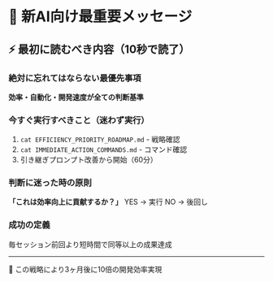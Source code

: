 # 🚨 新AI向け最重要メッセージ

## ⚡ 最初に読むべき内容（10秒で読了）

### 絶対に忘れてはならない最優先事項
**効率・自動化・開発速度が全ての判断基準**

### 今すぐ実行すべきこと（迷わず実行）
1. `cat EFFICIENCY_PRIORITY_ROADMAP.md` - 戦略確認
2. `cat IMMEDIATE_ACTION_COMMANDS.md` - コマンド確認
3. 引き継ぎプロンプト改善から開始（60分）

### 判断に迷った時の原則
**「これは効率向上に貢献するか？」**
YES → 実行
NO → 後回し

### 成功の定義
毎セッション前回より短時間で同等以上の成果達成

---
🎯 この戦略により3ヶ月後に10倍の開発効率実現
